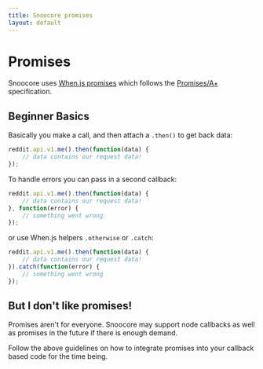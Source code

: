 ```yaml
---
title: Snoocore promises
layout: default
---
```


# Promises

Snoocore uses [When.js promises](https://github.com/cujojs/when) which follows the [Promises/A+](http://promises-aplus.github.io/promises-spec/) specification.

## Beginner Basics 

Basically you make a call, and then attach a `.then()` to get back data:

```javascript
reddit.api.v1.me().then(function(data) {
	// data contains our request data!
});
```

To handle errors you can pass in a second callback:

```javascript
reddit.api.v1.me().then(function(data) {
	// data contains our request data!
}, function(error) {
	// something went wrong
});
```

or use When.js helpers `.otherwise` or `.catch`:

```javascript
reddit.api.v1.me().then(function(data) {
	// data contains our request data!
}).catch(function(error) {
	// something went wrong
});
```

## But I don't like promises!

Promises aren't for everyone. Snoocore may support node callbacks as well as promises in the future if there is enough demand. 

Follow the above guidelines on how to integrate promises into your callback based code for the time being.
